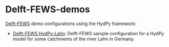 # Delft-FEWS-demos
[Delft-FEWS](https://oss.deltares.nl/web/delft-fews) demo configurations using the HydPy framework:

* [Delft-FEWS HydPy-Lahn](Delft-FEWS_HydPy-Lahn): Delft-FEWS sample configuration for a HydPy model for some catchments of the river Lahn in Germany.
